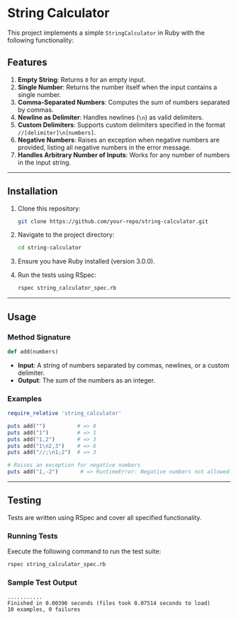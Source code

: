# String Calculator

This project implements a simple `StringCalculator` in Ruby with the following functionality:

## Features

1. **Empty String**: Returns `0` for an empty input.
2. **Single Number**: Returns the number itself when the input contains a single number.
3. **Comma-Separated Numbers**: Computes the sum of numbers separated by commas.
4. **Newline as Delimiter**: Handles newlines (`\n`) as valid delimiters.
5. **Custom Delimiters**: Supports custom delimiters specified in the format `//[delimiter]\n[numbers]`.
6. **Negative Numbers**: Raises an exception when negative numbers are provided, listing all negative numbers in the error message.
7. **Handles Arbitrary Number of Inputs**: Works for any number of numbers in the input string.

---

## Installation

1. Clone this repository:
   ```bash
   git clone https://github.com/your-repo/string-calculator.git
   ```

2. Navigate to the project directory:
   ```bash
   cd string-calculator
   ```

3. Ensure you have Ruby installed (version 3.0.0).

4. Run the tests using RSpec:
   ```bash
   rspec string_calculator_spec.rb
   ```

---

## Usage

### Method Signature
```ruby
def add(numbers)
```
- **Input**: A string of numbers separated by commas, newlines, or a custom delimiter.
- **Output**: The sum of the numbers as an integer.

### Examples

```ruby
require_relative 'string_calculator'

puts add("")          # => 0
puts add("1")         # => 1
puts add("1,2")       # => 3
puts add("1\n2,3")    # => 6
puts add("//;\n1;2")  # => 3

# Raises an exception for negative numbers
puts add("1,-2")       # => RuntimeError: Negative numbers not allowed: -2
```

---

## Testing

Tests are written using RSpec and cover all specified functionality.

### Running Tests

Execute the following command to run the test suite:
```bash
rspec string_calculator_spec.rb
```

### Sample Test Output
```
...........
Finished in 0.00396 seconds (files took 0.07514 seconds to load)
10 examples, 0 failures
```
